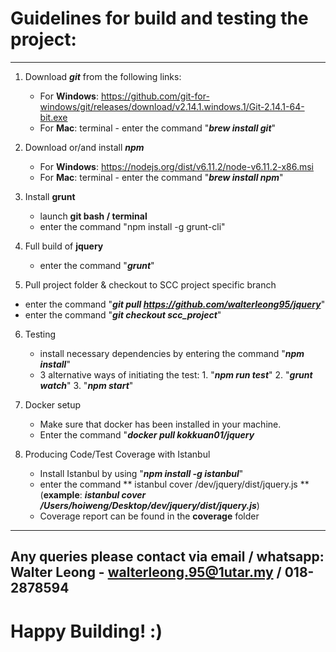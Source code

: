 # Guidelines for build and testing the project:

-----

1. Download ***git*** from the following links:
   * For **Windows**:   https://github.com/git-for-windows/git/releases/download/v2.14.1.windows.1/Git-2.14.1-64-bit.exe
   * For **Mac**: terminal - enter the command "***brew install git***"

2. Download or/and install ***npm***
   * For **Windows**: https://nodejs.org/dist/v6.11.2/node-v6.11.2-x86.msi
   * For **Mac**: terminal - enter the command "***brew install npm***"

3. Install **grunt**
   - launch **git bash / terminal**
   - enter the command "npm install -g grunt-cli"

4. Full build of **jquery**
   - enter the command "***grunt***"

5. Pull project folder & checkout to SCC project specific branch
  - enter the command "***git pull https://github.com/walterleong95/jquery***"
  - enter the command "***git checkout scc_project***"

6. Testing
   - install necessary dependencies by entering the command
     "***npm install***"
   - 3 alternative ways of initiating the test:
	     1. "***npm run test***"
	     2. "***grunt watch***"
	     3. "***npm start***"

7. Docker setup
   - Make sure that docker has been installed in your machine.
   - Enter the command "***docker pull kokkuan01/jquery***

8. Producing Code/Test Coverage with Istanbul
   - Install Istanbul by using "***npm install -g istanbul***"
   - enter the command ** istanbul cover <root>/dev/jquery/dist/jquery.js **
   (**example**: ***istanbul cover /Users/hoiweng/Desktop/dev/jquery/dist/jquery.js***)
   - Coverage report can be found in the **coverage** folder
   
-----------------------------------------------
Any queries please contact via **email** / **whatsapp**:
**Walter Leong - walterleong.95@1utar.my / 018-2878594**
-----------------------------------------------
# Happy Building! :)
